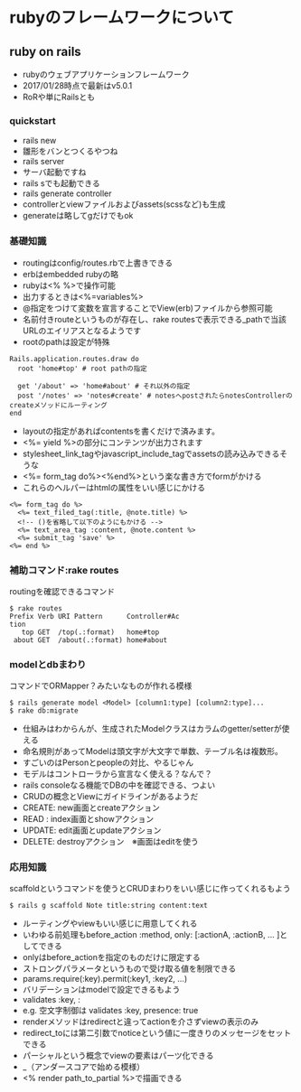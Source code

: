 # rubyのフレームワークについて

## ruby on rails
 * rubyのウェブアプリケーションフレームワーク
 * 2017/01/28時点で最新はv5.0.1
 * RoRや単にRailsとも

### quickstart
* rails new <app>
 * 雛形をバンとつくるやつね
* rails server
 * サーバ起動ですね
 * rails sでも起動できる
* rails generate controller <controller-name> <action-name>
 * controllerとviewファイルおよびassets(scssなど)も生成
 * generateは略してgだけでもok
 
### 基礎知識
* routingはconfig/routes.rbで上書きできる
* erbはembedded rubyの略
 * rubyは<% %>で操作可能
 * 出力するときは<%=variables%>
 * @指定をつけて変数を宣言することでView(erb)ファイルから参照可能
* 名前付きrouteというものが存在し、rake routesで表示できる<prefix>_pathで当該URLのエイリアスとなるようです
 * rootのpathは設定が特殊

 ```
 Rails.application.routes.draw do
   root 'home#top' # root pathの指定
   
   get '/about' => 'home#about' # それ以外の指定
   post '/notes' => 'notes#create' # notesへpostされたらnotesControllerのcreateメソッドにルーティング
 end
 ```

* layoutの指定があればcontentsを書くだけで済みます。
 * <%= yield %>の部分にコンテンツが出力されます
 * stylesheet_link_tagやjavascript_include_tagでassetsの読み込みできるそうな
 * <%= form_tag do%><%end%>という楽な書き方でformがかける
 * これらのヘルパーはhtmlの属性をいい感じにかける

```
<%= form_tag do %>
  <%= text_filed_tag(:title, @note.title) %>
  <!-- ()を省略して以下のようにもかける -->
  <%= text_area_tag :content, @note.content %>
  <%= submit_tag 'save' %>
<%= end %>
```

### 補助コマンド:rake routes
routingを確認できるコマンド
```
$ rake routes
Prefix Verb URI Pattern      Controller#Ac
tion
   top GET  /top(.:format)   home#top
 about GET  /about(.:format) home#about
```

### modelとdbまわり
コマンドでORMapper？みたいなものが作れる模様

```
$ rails generate model <Model> [column1:type] [column2:type]...
$ rake db:migrate
```

* 仕組みはわからんが、生成されたModelクラスはカラムのgetter/setterが使える
* 命名規則があってModelは頭文字が大文字で単数、テーブル名は複数形。
 * すごいのはPersonとpeopleの対比、やるじゃん
* モデルはコントローラから宣言なく使える？なんで？
* rails consoleなる機能でDBの中を確認できる、つよい
* CRUDの概念とViewにガイドラインがあるようだ
 * CREATE: new画面とcreateアクション
 * READ  : index画面とshowアクション
 * UPDATE: edit画面とupdateアクション
 * DELETE: destroyアクション　※画面はeditを使う
 
 ### 応用知識
 scaffoldというコマンドを使うとCRUDまわりをいい感じに作ってくれるもよう
 
 ```
 $ rails g scaffold Note title:string content:text
 ```
 
* ルーティングやviewもいい感じに用意してくれる
* いわゆる前処理もbefore_action :method, only: [:actionA, :actionB, ... ]としてできる
 * onlyはbefore_actionを指定のものだけに限定する
* ストロングパラメータというもので受け取る値を制限できる
 * params.require(:key).permit(:key1, :key2, ...)
* バリデーションはmodelで設定できるもよう
 * validates :key, <valid-type>: <valid-value>
 * e.g. 空文字制御は validates :key, presence: true
* renderメソッドはredirectと違ってactionを介さずviewの表示のみ
* redirect_toには第二引数でnoticeという値に一度きりのメッセージをセットできる
* パーシャルという概念でviewの要素はパーツ化できる
 * _（アンダースコアで始める模様）
 * <% render path_to_partial %>で描画できる